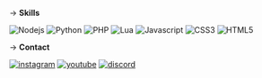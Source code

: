 -> **Skills** 

  <img src = "https://img.shields.io/badge/node.js-6DA55F?style=for-the-badge&logo=node.js&logoColor=white" alt = "Nodejs"/><a>
  <img src = "https://img.shields.io/badge/python-3670A0?style=for-the-badge&logo=python&logoColor=ffdd54" alt = "Python"/><a>
  <img src = "https://img.shields.io/badge/php-%23777BB4.svg?style=for-the-badge&logo=php&logoColor=white" alt = "PHP"/><a>
  <img src = "https://img.shields.io/badge/lua-%232C2D72.svg?style=for-the-badge&logo=lua&logoColor=white" alt = "Lua"/><a>
  <img src = "https://img.shields.io/badge/javascript-%23323330.svg?style=for-the-badge&logo=javascript&logoColor=%23F7DF1E" alt = "Javascript"/>
  <img src = "https://img.shields.io/badge/css3-%231572B6.svg?style=for-the-badge&logo=css3&logoColor=white" alt = "CSS3"/><a>
  <img src = "https://img.shields.io/badge/html5-%23E34F26.svg?style=for-the-badge&logo=html5&logoColor=white" alt = "HTML5"/><a>
  <img src = "" alt = ""/><a>
  <img src = "" alt = ""/><a>
  
  
-> **Contact**

<a href="https://instagram.com/realnaith"><img src="https://img.shields.io/static/v1?style=for-the-badge&message=Instagram&color=E4405F&logo=Instagram&logoColor=FFFFFF&label=" alt="instagram"></a>
<a href="https://www.youtube.com/channel/UCMPD5W38BoD6xahW7_vWDlg"><img src="https://img.shields.io/static/v1?style=for-the-badge&message=YouTube&color=FF0000&logo=YouTube&logoColor=FFFFFF&label=" alt="youtube"></a>
<a href="https://discord.gg/rs4VfrUghT"><img src="https://img.shields.io/static/v1?style=for-the-badge&message=Discord&color=5865F2&logo=Discord&logoColor=FFFFFF&label=" alt="discord"></a>

</div>
